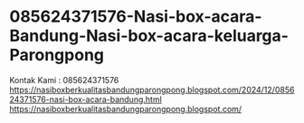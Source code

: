 # 085624371576-Nasi-box-acara-Bandung-Nasi-box-acara-keluarga-Parongpong
Kontak Kami : 085624371576  https://nasiboxberkualitasbandungparongpong.blogspot.com/2024/12/085624371576-nasi-box-acara-bandung.html  https://nasiboxberkualitasbandungparongpong.blogspot.com/
